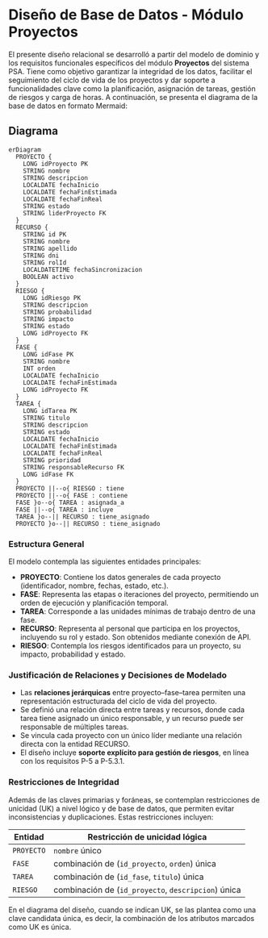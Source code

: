 # Diseño de Base de Datos - Módulo Proyectos

El presente diseño relacional se desarrolló a partir del modelo de dominio y los requisitos funcionales específicos del módulo **Proyectos** del sistema PSA. Tiene como objetivo garantizar la integridad de los datos, facilitar el seguimiento del ciclo de vida de los proyectos y dar soporte a funcionalidades clave como la planificación, asignación de tareas, gestión de riesgos y carga de horas.
A continuación, se presenta el diagrama de la base de datos en formato Mermaid:

## Diagrama

```mermaid
erDiagram
  PROYECTO {
    LONG idProyecto PK
    STRING nombre
    STRING descripcion
    LOCALDATE fechaInicio
    LOCALDATE fechaFinEstimada
    LOCALDATE fechaFinReal
    STRING estado
    STRING liderProyecto FK
  }
  RECURSO {
    STRING id PK
    STRING nombre
    STRING apellido
    STRING dni
    STRING rolId
    LOCALDATETIME fechaSincronizacion
    BOOLEAN activo
  }
  RIESGO {
    LONG idRiesgo PK
    STRING descripcion
    STRING probabilidad
    STRING impacto
    STRING estado
    LONG idProyecto FK
  }
  FASE {
    LONG idFase PK
    STRING nombre
    INT orden
    LOCALDATE fechaInicio
    LOCALDATE fechaFinEstimada
    LONG idProyecto FK
  }
  TAREA {
    LONG idTarea PK
    STRING titulo
    STRING descripcion
    STRING estado
    LOCALDATE fechaInicio
    LOCALDATE fechaFinEstimada
    LOCALDATE fechaFinReal
    STRING prioridad
    STRING responsableRecurso FK
    LONG idFase FK
  }
  PROYECTO ||--o{ RIESGO : tiene
  PROYECTO ||--o{ FASE : contiene
  FASE }o--o{ TAREA : asignada_a
  FASE ||--o{ TAREA : incluye
  TAREA }o--|| RECURSO : tiene_asignado
  PROYECTO }o--|| RECURSO : tiene_asignado
```

### Estructura General

El modelo contempla las siguientes entidades principales:

* **PROYECTO**: Contiene los datos generales de cada proyecto (identificador, nombre, fechas, estado, etc.).
* **FASE**: Representa las etapas o iteraciones del proyecto, permitiendo un orden de ejecución y planificación temporal.
* **TAREA**: Corresponde a las unidades mínimas de trabajo dentro de una fase.
* **RECURSO**: Representa al personal que participa en los proyectos, incluyendo su rol y estado. Son obtenidos mediante conexión de API.
* **RIESGO**: Contempla los riesgos identificados para un proyecto, su impacto, probabilidad y estado.

### Justificación de Relaciones y Decisiones de Modelado

* Las **relaciones jerárquicas** entre proyecto–fase–tarea permiten una representación estructurada del ciclo de vida del proyecto.
* Se definió una relación directa entre tareas y recursos, donde cada tarea tiene asignado un único responsable, y un recurso puede ser responsable de múltiples tareas.
* Se vincula cada proyecto con un único líder mediante una relación directa con la entidad RECURSO.
* El diseño incluye **soporte explícito para gestión de riesgos**, en línea con los requisitos P-5 a P-5.3.1.

### Restricciones de Integridad

Además de las claves primarias y foráneas, se contemplan restricciones de unicidad (UK) a nivel lógico y de base de datos, que permiten evitar inconsistencias y duplicaciones. Estas restricciones incluyen:

| Entidad    | Restricción de unicidad lógica                      |
| ---------- | --------------------------------------------------- |
| `PROYECTO` | `nombre` único                                      |
| `FASE`     | combinación de (`id_proyecto`, `orden`) única       |
| `TAREA`    | combinación de (`id_fase`, `titulo`) única          |
| `RIESGO`   | combinación de (`id_proyecto`, `descripcion`) única |

En el diagrama del diseño, cuando se indican UK, se las plantea como una clave candidata única, es decir, la combinación de los atributos marcados como UK es única.
